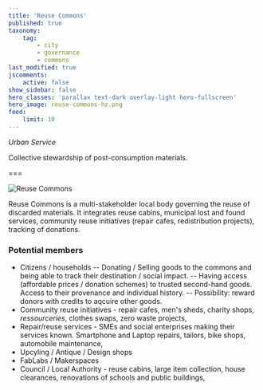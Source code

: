 ```yaml
---
title: 'Reuse Commons'
published: true
taxonomy:
    tag:
        - city
        - governance
        - commons
last_modified: true
jscomments:
    active: false
show_sidebar: false
hero_classes: 'parallax text-dark overlay-light hero-fullscreen'
hero_image: reuse-commons-hz.png
feed:
    limit: 10
---
```


*Urban Service*

Collective stewardship of post-consumption materials.

===

![Reuse Commons](reuse-commons-hz.png)

Reuse Commons is a multi-stakeholder local body governing the reuse of discarded materials. It integrates reuse cabins, municipal lost and found services, community reuse initiatives (repair cafes, redistribution projects), tracking of donations. 

### Potential members

- Citizens / households
-- Donating / Selling goods to the commons and being able to track their destination / social impact.
-- Having access (affordable prices / donation schemes) to trusted second-hand goods. Access to their provenance and individual history.
-- Possibility: reward donors with credits to aqcuire other goods.
- Community reuse initiatives - repair cafes, men's sheds, charity shops, *ressourceries*, clothes swaps, zero waste projects,
- Repair/reuse services - SMEs and social enterprises making their services known. Smartphone and Laptop repairs, tailors, bike shops, automobile maintenance,
- Upcyling / Antique / Design shops
- FabLabs / Makerspaces
- Council / Local Authority - reuse cabins, large item collection, house clearances, renovations of schools and public buildings,

